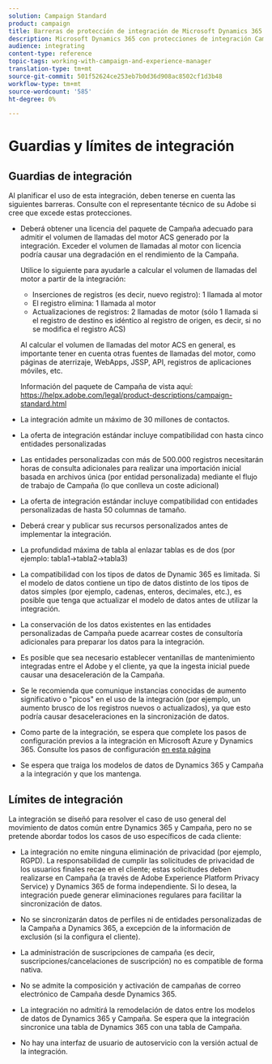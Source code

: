 ```yaml
---
solution: Campaign Standard
product: campaign
title: Barreras de protección de integración de Microsoft Dynamics 365
description: Microsoft Dynamics 365 con protecciones de integración Campaign Standard
audience: integrating
content-type: reference
topic-tags: working-with-campaign-and-experience-manager
translation-type: tm+mt
source-git-commit: 501f52624ce253eb7b0d36d908ac8502cf1d3b48
workflow-type: tm+mt
source-wordcount: '585'
ht-degree: 0%

---
```



# Guardias y límites de integración

## Guardias de integración

Al planificar el uso de esta integración, deben tenerse en cuenta las siguientes barreras. Consulte con el representante técnico de su Adobe si cree que excede estas protecciones.

* Deberá obtener una licencia del paquete de Campaña adecuado para admitir el volumen de llamadas del motor ACS generado por la integración. Exceder el volumen de llamadas al motor con licencia podría causar una degradación en el rendimiento de la Campaña.

   Utilice lo siguiente para ayudarle a calcular el volumen de llamadas del motor a partir de la integración:

   * Inserciones de registros (es decir, nuevo registro): 1 llamada al motor
   * El registro elimina: 1 llamada al motor
   * Actualizaciones de registros: 2 llamadas de motor (sólo 1 llamada si el registro de destino es idéntico al registro de origen, es decir, si no se modifica el registro ACS)

   Al calcular el volumen de llamadas del motor ACS en general, es importante tener en cuenta otras fuentes de llamadas del motor, como páginas de aterrizaje, WebApps, JSSP, API, registros de aplicaciones móviles, etc.

   Información del paquete de Campaña de vista aquí: https://helpx.adobe.com/legal/product-descriptions/campaign-standard.html

* La integración admite un máximo de 30 millones de contactos.

* La oferta de integración estándar incluye compatibilidad con hasta cinco entidades personalizadas

* Las entidades personalizadas con más de 500.000 registros necesitarán horas de consulta adicionales para realizar una importación inicial basada en archivos única (por entidad personalizada) mediante el flujo de trabajo de Campaña (lo que conlleva un coste adicional)

* La oferta de integración estándar incluye compatibilidad con entidades personalizadas de hasta 50 columnas de tamaño.

* Deberá crear y publicar sus recursos personalizados antes de implementar la integración.

* La profundidad máxima de tabla al enlazar tablas es de dos (por ejemplo: tabla1->tabla2->tabla3)

* La compatibilidad con los tipos de datos de Dynamic 365 es limitada. Si el modelo de datos contiene un tipo de datos distinto de los tipos de datos simples (por ejemplo, cadenas, enteros, decimales, etc.), es posible que tenga que actualizar el modelo de datos antes de utilizar la integración.

* La conservación de los datos existentes en las entidades personalizadas de Campaña puede acarrear costes de consultoría adicionales para preparar los datos para la integración.

* Es posible que sea necesario establecer ventanillas de mantenimiento integradas entre el Adobe y el cliente, ya que la ingesta inicial puede causar una desaceleración de la Campaña.

* Se le recomienda que comunique instancias conocidas de aumento significativo o &quot;picos&quot; en el uso de la integración (por ejemplo, un aumento brusco de los registros nuevos o actualizados), ya que esto podría causar desaceleraciones en la sincronización de datos.

* Como parte de la integración, se espera que complete los pasos de configuración previos a la integración en Microsoft Azure y Dynamics 365. Consulte los pasos de configuración [en esta página](../../integrating/using/configure-microsoft-dynamics-365-for-campaign-integration.md)

* Se espera que traiga los modelos de datos de Dynamics 365 y Campaña a la integración y que los mantenga.

## Límites de integración

La integración se diseñó para resolver el caso de uso general del movimiento de datos común entre Dynamics 365 y Campaña, pero no se pretende abordar todos los casos de uso específicos de cada cliente:

* La integración no emite ninguna eliminación de privacidad (por ejemplo, RGPD). La responsabilidad de cumplir las solicitudes de privacidad de los usuarios finales recae en el cliente; estas solicitudes deben realizarse en Campaña (a través de Adobe Experience Platform Privacy Service) y Dynamics 365 de forma independiente. Si lo desea, la integración puede generar eliminaciones regulares para facilitar la sincronización de datos.

* No se sincronizarán datos de perfiles ni de entidades personalizadas de la Campaña a Dynamics 365, a excepción de la información de exclusión (si la configura el cliente).

* La administración de suscripciones de campaña (es decir, suscripciones/cancelaciones de suscripción) no es compatible de forma nativa.

* No se admite la composición y activación de campañas de correo electrónico de Campaña desde Dynamics 365.

* La integración no admitirá la remodelación de datos entre los modelos de datos de Dynamics 365 y Campaña. Se espera que la integración sincronice una tabla de Dynamics 365 con una tabla de Campaña.

* No hay una interfaz de usuario de autoservicio con la versión actual de la integración.
